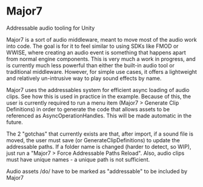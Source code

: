 # Major7
Addressable audio tooling for Unity

Major7 is a sort of audio middleware, meant to move most of the audio work into code.
The goal is for it to feel similar to using SDKs like FMOD or WWISE, where creating an audio event is something that happens apart from normal engine components.
This is very much a work in progress, and is currently much less powerful than either the built-in audio tool or traditional middleware.
However, for simple use cases, it offers a lightweight and relatively un-intrusive way to play sound effects by name.

Major7 uses the addressables system for efficient async loading of audio clips. See how this is used in practice in the example.
Because of this, the user is currently required to run a menu item (Major7 > Generate Clip Definitions) in order to generate the code that allows assets to be referenced as AsyncOperationHandles.
This will be made automatic in the future.

The 2 "gotchas" that currently exists are that, after import, if a sound file is moved, the user must save (or GenerateClipDefinitions) to update the addressable paths. 
If a folder name is changed (harder to detect, so WIP), just run a "Major7 > Force Addressable Paths Reload".
Also, audio clips must have unique names - a unique path is not sufficient.

Audio assets /do/ have to be marked as "addressable" to be included by Major7
